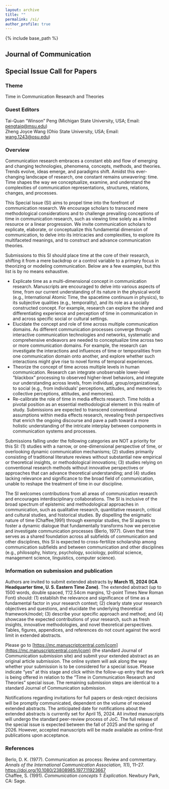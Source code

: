 ```yaml
---
layout: archive
title: ""
permalink: /si/
author_profile: true
---
```

{% include base_path %}

## Journal of Communication 
## Special Issue Call for Papers
### Theme
Time in Communication Research and Theories
### Guest Editors
Tai-Quan “Winson” Peng (Michigan State University, USA; Email: [pengtaiq@msu.edu](pengtaiq@msu.edu))  
Zheng Joyce Wang (Ohio State University, USA; Email: [wang.1243@osu.edu](wang.1243@osu.edu))  
### Overview
Communication research embraces a constant ebb and flow of emerging and changing technologies, phenomena, concepts, methods, and theories. Trends evolve, ideas emerge, and paradigms shift. Amidst this ever-changing landscape of research, one constant remains unwavering: time. Time shapes the way we conceptualize, examine, and understand the complexities of communication representations, structures, relations, changes, and processes.   

This Special Issue (SI) aims to propel time into the forefront of communication research. We encourage scholars to transcend mere methodological considerations and to challenge prevailing conceptions of time in communication research, such as viewing time solely as a limited resource or a linear progression. We invite communication scholars to explicate, elaborate, or conceptualize this fundamental dimension of communication, to delve into its intricacies and complexities, to explore its multifaceted meanings, and to construct and advance communication theories.   

Submissions to this SI should place time at the core of their research, shifting it from a mere backdrop or a control variable to a primary focus in theorizing or modeling communication. Below are a few examples, but this list is by no means exhaustive.
*	Explicate time as a multi-dimensional concept in communication research. Manuscripts are encouraged to delve into various aspects of time, from our current understanding of its nature in the physical world (e.g., International Atomic Time, the spacetime continuum in physics), to its subjective qualities (e.g., temporality), and its role as a socially constructed concept. For example, research can explore the shared and differentiating experience and perception of time in communication in and across specific social or cultural settings.
*	Elucidate the concept and role of time across multiple communication domains. As different communication processes converge through interactive communication technologies and networks, systematic and comprehensive endeavors are needed to conceptualize time across two or more communication domains. For example, the research can investigate the interactions and influences of time or temporalities from one communication domain onto another, and explore whether such interactions might give rise to novel forms of temporal experiences.
*	Theorize the concept of time across multiple levels in human communication. Research can integrate unobservable lower-level “blackbox” processing to observed higher-level behaviors, and integrate our understanding across levels, from individual, group/organizational, to social (e.g., from individuals’ perceptions, attitudes, and memories to collective perceptions, attitudes, and memories). 
*	Re-calibrate the role of time in media effects research. Time holds a pivotal position as an essential methodological element in this realm of study. Submissions are expected to transcend conventional assumptions within media effects research, revealing fresh perspectives that enrich the ongoing discourse and pave a path toward a more holistic understanding of the intricate interplay between components in communication systems and processes.

Submissions falling under the following categories are NOT a priority for this SI: (1) studies with a narrow, or one-dimensional perspective of time, or overlooking dynamic communication mechanisms; (2) studies primarily consisting of traditional literature reviews without substantial new empirical or theoretical insights, or methodological innovations; (3) studies relying on conventional research methods without innovative perspectives or approaches that can advance theoretical understanding; and (4) studies lacking relevance and significance to the broad field of communication, unable to reshape the treatment of time in our discipline.  

The SI welcomes contributions from all areas of communication research and encourages interdisciplinary collaborations. The SI is inclusive of the broad spectrum of epistemic and methodological approaches in communication, such as qualitative research, quantitative research, critical and cultural studies, and historical studies. By dispelling the enigmatic nature of time (Chaffee,1991) through exemplar studies, the SI aspires to foster a dynamic dialogue that fundamentally transforms how we perceive and investigate communication processes (Berlo, 1977). Given that time serves as a shared foundation across all subfields of communication and other disciplines, this SI is expected to cross-fertilize scholarship among communication subfields and between communication and other disciplines (e.g., philosophy, history, psychology, sociology, political science, management science, linguistics, computer science). 
### Information on submission and publication
Authors are invited to submit extended abstracts by **March 15, 2024 (ICA Headquarter time, U. S. Eastern Time Zone)**. The extended abstract (up to 1500 words, double spaced, 1”/2.54cm margins, 12-point Times New Roman Font) should: (1) establish the relevance and significance of time as a fundamental factor in your research context; (2) clearly state your research objectives and questions, and elucidate the underlying theoretical framework/model; (3) describe your specific approach and method; and (4) showcase the expected contributions of your research, such as  fresh insights, innovative methodologies, and novel theoretical perspectives. Tables, figures, appendices, and references do not count against the word limit in extended abstracts.  

Please go to [https://mc.manuscriptcentral.com/jcom](https://mc.manuscriptcentral.com/jcom) (the standard Journal of Communication submission site) and submit your extended abstract as an original article submission. The online system will ask along the way whether your submission is to be considered for a special issue. Please indicate “yes” at this stage and click within the follow-up entry that the work is being offered in relation to the “Time in Communication Research and Theories” special issue. The remaining submission steps are identical to a standard Journal of Communication submission.  

Notifications regarding invitations for full papers or desk-reject decisions will be promptly communicated, dependent on the volume of received extended abstracts. The anticipated date for notifications about the extended abstracts is currently set for April 15, 2024. All invited manuscripts will undergo the standard peer-review process of JoC. The full release of the special issue is expected between the fall of 2025 and the spring of 2026. However, accepted manuscripts will be made available as online-first publications upon acceptance.
### References
Berlo, D. K. (1977). Communication as process: Review and commentary. *Annals of the International Communication Association, 1*(1), 11–27. https://doi.org/10.1080/23808985.1977.11923667   
Chaffee, S. (1991). *Communication concepts 1: Explication*. Newbury Park, CA: Sage.

